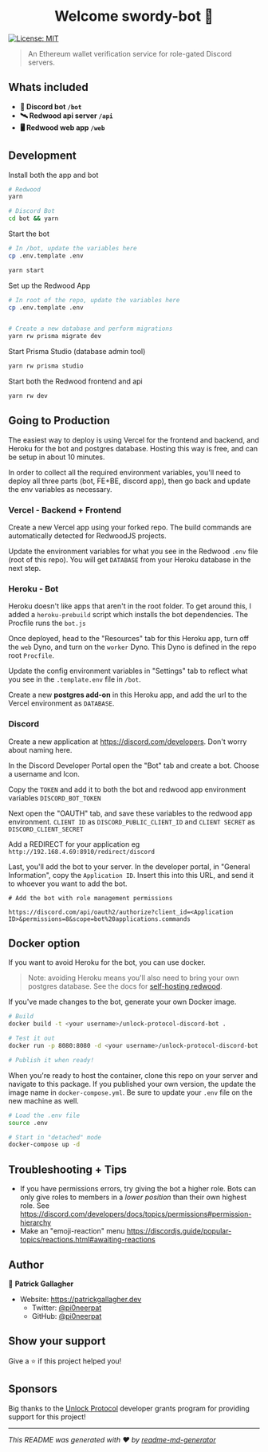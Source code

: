 <h1 align="center">Welcome swordy-bot 👋</h1>
<p>
  <a href="#" target="_blank">
    <img alt="License: MIT" src="https://img.shields.io/badge/License-MIT-yellow.svg" />
  </a>
</p>

> An Ethereum wallet verification service for role-gated Discord servers.

## Whats included

- **🤖 Discord bot `/bot`**
- **🛰️ Redwood api server `/api`**
- **🖥️ Redwood web app `/web`**

## Development

Install both the app and bot

```bash
# Redwood
yarn

# Discord Bot
cd bot && yarn
```

Start the bot

```bash
# In /bot, update the variables here
cp .env.template .env

yarn start
```

Set up the Redwood App

```bash
# In root of the repo, update the variables here
cp .env.template .env


# Create a new database and perform migrations
yarn rw prisma migrate dev
```

Start Prisma Studio (database admin tool)

```bash
yarn rw prisma studio
```

Start both the Redwood frontend and api

```bash
yarn rw dev
```

## Going to Production

The easiest way to deploy is using Vercel for the frontend and backend, and Heroku for the bot and postgres database. Hosting this way is free, and can be setup in about 10 minutes.

In order to collect all the required environment variables, you'll need to deploy all three parts (bot, FE+BE, discord app), then go back and update the env variables as necessary.

### Vercel - Backend + Frontend

Create a new Vercel app using your forked repo. The build commands are automatically detected for RedwoodJS projects.

Update the environment variables for what you see in the Redwood `.env` file (root of this repo). You will get `DATABASE` from your Heroku database in the next step.

### Heroku - Bot

Heroku doesn't like apps that aren't in the root folder. To get around this, I added a `heroku-prebuild` script which installs the bot dependencies. The Procfile runs the `bot.js`

Once deployed, head to the "Resources" tab for this Heroku app, turn off the `web` Dyno, and turn on the `worker` Dyno. This Dyno is defined in the repo root `Procfile`.

Update the config environment variables in "Settings" tab to reflect what you see in the `.template.env` file in `/bot`.

Create a new **postgres add-on** in this Heroku app, and add the url to the Vercel environment as `DATABASE`.

### Discord

Create a new application at https://discord.com/developers. Don't worry about naming here.

In the Discord Developer Portal open the "Bot" tab and create a bot. Choose a username and Icon.

Copy the `TOKEN` and add it to both the bot and redwood app environment variables `DISCORD_BOT_TOKEN`

Next open the "OAUTH" tab, and save these variables to the redwood app environment. `CLIENT ID` as `DISCORD_PUBLIC_CLIENT_ID` and `CLIENT SECRET` as `DISCORD_CLIENT_SECRET`

Add a REDIRECT for your application eg `http://192.168.4.69:8910/redirect/discord`

Last, you'll add the bot to your server. In the developer portal, in "General Information", copy the `Application ID`. Insert this into this URL, and send it to whoever you want to add the bot.

```
# Add the bot with role management permissions

https://discord.com/api/oauth2/authorize?client_id=<Application ID>&permissions=8&scope=bot%20applications.commands
```

## Docker option

If you want to avoid Heroku for the bot, you can use docker.

> Note: avoiding Heroku means you'll also need to bring your own postgres database. See the docs for [self-hosting redwood](https://redwoodjs.com/cookbook/self-hosting-redwood.html#self-hosting-redwood).

If you've made changes to the bot, generate your own Docker image.

```bash
# Build
docker build -t <your username>/unlock-protocol-discord-bot .

# Test it out
docker run -p 8080:8080 -d <your username>/unlock-protocol-discord-bot

# Publish it when ready!
```

When you're ready to host the container, clone this repo on your server and navigate to this package. If you published your own version, the update the image name in `docker-compose.yml`. Be sure to update your `.env` file on the new machine as well.

```bash
# Load the .env file
source .env

# Start in "detached" mode
docker-compose up -d
```

## Troubleshooting + Tips

- If you have permissions errors, try giving the bot a higher role. Bots can only give roles to members in a _lower position_ than their own highest role. See https://discord.com/developers/docs/topics/permissions#permission-hierarchy
- Make an "emoji-reaction" menu https://discordjs.guide/popular-topics/reactions.html#awaiting-reactions

## Author

👤 **Patrick Gallagher**

- Website: https://patrickgallagher.dev
  - Twitter: [@pi0neerpat](https://twitter.com/pi0neerpat)
  - GitHub: [@pi0neerpat](https://github.com/pi0neerpat)

## Show your support

Give a ⭐️ if this project helped you!

## Sponsors

Big thanks to the [Unlock Protocol](unlock-protocol.com) developer grants program for providing support for this project!

---

_This README was generated with ❤️ by [readme-md-generator](https://github.com/kefranabg/readme-md-generator)_
